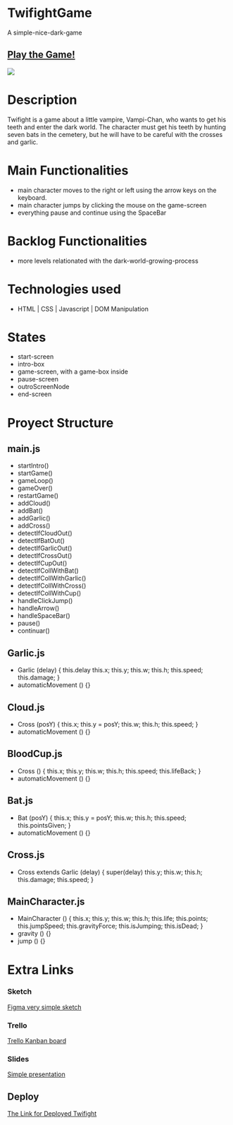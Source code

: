 # TwifightGame
A simple-nice-dark-game

## [Play the Game!]()

![](https://drive.google.com/file/d/17FXWB2t5qmbC_s5bvxC1I3XElxb-P6AQ/view?usp=sharing)


# Description

Twifight is a game about a little vampire, Vampi-Chan, who wants to get his teeth and enter the dark world.
The character must get his teeth by hunting seven bats in the cemetery, but he will have to be careful with the crosses and garlic.

# Main Functionalities

- main character moves to the right or left using the arrow keys on the keyboard.
- main character jumps by clicking the mouse on the game-screen
- everything pause and continue using the SpaceBar 


# Backlog Functionalities

- more levels relationated with the dark-world-growing-process

# Technologies used

-  HTML | CSS | Javascript | DOM Manipulation 

# States

- start-screen
- intro-box
- game-screen, with a game-box inside
- pause-screen
- outroScreenNode
- end-screen

# Proyect Structure

## main.js

- startIntro()
- startGame()
- gameLoop()
- gameOver()
- restartGame()
- addCloud()
- addBat()
- addGarlic()
- addCross()
- detectIfCloudOut()
- detectIfBatOut()
- detectIfGarlicOut()
- detectIfCrossOut()
- detectIfCupOut()
- detectIfCollWithBat()
- detectIfCollWithGarlic()
- detectIfCollWithCross()
- detectIfCollWithCup()
- handleClickJump()
- handleArrow()
- handleSpaceBar()
- pause()
- continuar()

## Garlic.js
- Garlic (delay) {
    this.delay
    this.x;
    this.y;
    this.w;
    this.h;
    this.speed;
    this.damage;
}
- automaticMovement () {}

## Cloud.js
- Cross (posY) {
    this.x;
    this.y = posY;
    this.w;
    this.h;
    this.speed;
}
- automaticMovement () {}

## BloodCup.js
- Cross () {
    this.x;
    this.y;
    this.w;
    this.h;
    this.speed;
    this.lifeBack;
}
- automaticMovement () {}

## Bat.js
- Bat (posY) {
    this.x;
    this.y = posY;
    this.w;
    this.h;
    this.speed;
    this.pointsGiven;
}
- automaticMovement () {}

## Cross.js

- Cross extends Garlic (delay) {
    super(delay)
    this.y;
    this.w;
    this.h; 
    this.damage;
    this.speed; 
}

## MainCharacter.js 

- MainCharacter () {
    this.x;
    this.y;
    this.w;
    this.h;
    this.life;
    this.points; 
    this.jumpSpeed;
    this.gravityForce;
    this.isJumping;
    this.isDead;
}
- gravity () {}
- jump () {}


# Extra Links 

### Sketch
[Figma very simple sketch](https://www.figma.com/design/szAl99az5T2fVT5XHQlYN4/Untitled?node-id=0-1&t=xn31OnPCywAdGC69-1)

### Trello
[Trello Kanban board](https://trello.com/invite/b/66e08746ad6a88669b971d96/ATTIce2d3dff652a65fcd4a21edb2c13a56c339D1225/twifght-kanban-template)

### Slides
[Simple presentation](https://docs.google.com/presentation/d/1Q2Qxuo_E1lLrtAxtwwlAficsv4i3p7mAIzZxiZ_pXcw/edit?usp=sharing)

## Deploy
[The Link for Deployed Twifight](https://patrinieto.github.io/TwifightGame/)
